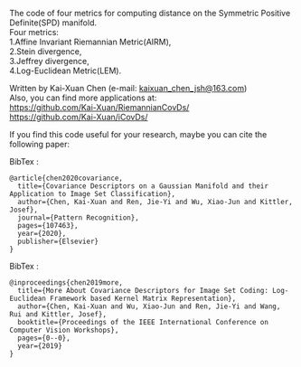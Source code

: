 ﻿
The code of four metrics for computing distance on the Symmetric Positive Definite(SPD) manifold.  
Four metrics:  
              1.Affine Invariant Riemannian Metric(AIRM),  
              2.Stein divergence,  
              3.Jeffrey divergence,  
              4.Log-Euclidean Metric(LEM).  

Written by Kai-Xuan Chen (e-mail: kaixuan_chen_jsh@163.com)  
Also, you can find more applications at:  
https://github.com/Kai-Xuan/RiemannianCovDs/  
https://github.com/Kai-Xuan/iCovDs/  




If you find this code useful for your research, maybe you can cite the following paper:

BibTex : 
```
@article{chen2020covariance,
  title={Covariance Descriptors on a Gaussian Manifold and their Application to Image Set Classification},
  author={Chen, Kai-Xuan and Ren, Jie-Yi and Wu, Xiao-Jun and Kittler, Josef},
  journal={Pattern Recognition},
  pages={107463},
  year={2020},
  publisher={Elsevier}
}
```

BibTex : 
```
@inproceedings{chen2019more,
  title={More About Covariance Descriptors for Image Set Coding: Log-Euclidean Framework based Kernel Matrix Representation},
  author={Chen, Kai-Xuan and Wu, Xiao-Jun and Ren, Jie-Yi and Wang, Rui and Kittler, Josef},
  booktitle={Proceedings of the IEEE International Conference on Computer Vision Workshops},
  pages={0--0},
  year={2019}
}
```

